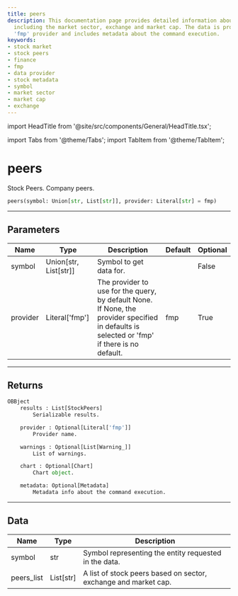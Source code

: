 ```yaml
---
title: peers
description: This documentation page provides detailed information about stock peers
  including the market sector, exchange and market cap. The data is provided by the
  'fmp' provider and includes metadata about the command execution.
keywords:
- stock market
- stock peers
- finance
- fmp
- data provider
- stock metadata
- symbol
- market sector
- market cap
- exchange
---
```


import HeadTitle from '@site/src/components/General/HeadTitle.tsx';

<HeadTitle title="peers - Ca - Reference | OpenBB Platform Docs" />

import Tabs from '@theme/Tabs';
import TabItem from '@theme/TabItem';

# peers

Stock Peers. Company peers.

```python wordwrap
peers(symbol: Union[str, List[str]], provider: Literal[str] = fmp)
```

---

## Parameters

<Tabs>
<TabItem value="standard" label="Standard">

| Name | Type | Description | Default | Optional |
| ---- | ---- | ----------- | ------- | -------- |
| symbol | Union[str, List[str]] | Symbol to get data for. |  | False |
| provider | Literal['fmp'] | The provider to use for the query, by default None. If None, the provider specified in defaults is selected or 'fmp' if there is no default. | fmp | True |
</TabItem>

</Tabs>

---

## Returns

```python wordwrap
OBBject
    results : List[StockPeers]
        Serializable results.

    provider : Optional[Literal['fmp']]
        Provider name.

    warnings : Optional[List[Warning_]]
        List of warnings.

    chart : Optional[Chart]
        Chart object.

    metadata: Optional[Metadata]
        Metadata info about the command execution.
```

---

## Data

<Tabs>
<TabItem value="standard" label="Standard">

| Name | Type | Description |
| ---- | ---- | ----------- |
| symbol | str | Symbol representing the entity requested in the data. |
| peers_list | List[str] | A list of stock peers based on sector, exchange and market cap. |
</TabItem>

</Tabs>
